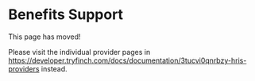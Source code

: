 # Benefits Support

This page has moved!

Please visit the individual provider pages in https://developer.tryfinch.com/docs/documentation/3tucvi0qnrbzy-hris-providers instead.
